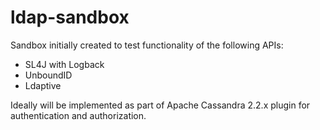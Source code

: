 # ldap-sandbox
Sandbox initially created to test functionality of the following APIs:
- SL4J with Logback
- UnboundID
- Ldaptive

Ideally will be implemented as part of Apache Cassandra 2.2.x plugin for authentication and authorization.